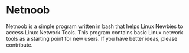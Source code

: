 # Netnoob
Netnoob is a simple program written in bash that helps Linux Newbies to access Linux Network Tools. This program contains basic Linux network tools as a starting point for new users. If you have better ideas, please contribute.
